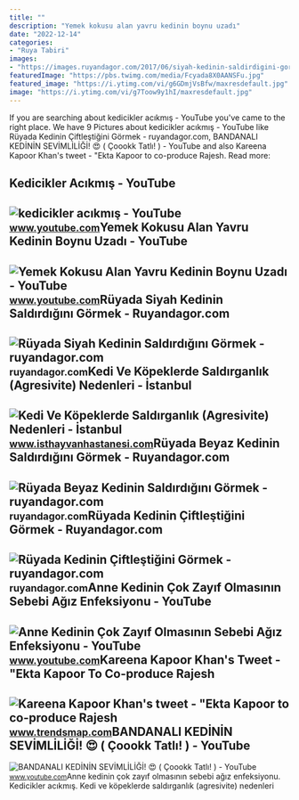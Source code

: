 ```yaml
---
title: ""
description: "Yemek kokusu alan yavru kedinin boynu uzadı"
date: "2022-12-14"
categories:
- "Ruya Tabiri"
images:
- "https://images.ruyandagor.com/2017/06/siyah-kedinin-saldirdigini-gormek-1635.jpg"
featuredImage: "https://pbs.twimg.com/media/Fcyada8X0AANSFu.jpg"
featured_image: "https://i.ytimg.com/vi/g6GDmjVsBfw/maxresdefault.jpg"
image: "https://i.ytimg.com/vi/g7Toow9y1hI/maxresdefault.jpg"
---
```


If you are searching about kedicikler acıkmış - YouTube you've came to the right place. We have 9 Pictures about kedicikler acıkmış - YouTube like Rüyada Kedinin Çiftleştiğini Görmek - ruyandagor.com, BANDANALI KEDİNİN SEVİMLİLİĞİ! 😍 ( Çoookk Tatlı! ) - YouTube and also Kareena Kapoor Khan's tweet - "Ekta Kapoor to co-produce Rajesh. Read more:

Kedicikler Acıkmış - YouTube
----------------------------

 ![kedicikler acıkmış - YouTube](https://i.ytimg.com/vi/ykucth3KhIw/maxresdefault.jpg) <small>www.youtube.com</small>Yemek Kokusu Alan Yavru Kedinin Boynu Uzadı - YouTube
-----------------------------------------------------

 ![Yemek Kokusu Alan Yavru Kedinin Boynu Uzadı - YouTube](https://i.ytimg.com/vi/QHSHtsa3G2s/maxresdefault.jpg) <small>www.youtube.com</small>Rüyada Siyah Kedinin Saldırdığını Görmek - Ruyandagor.com
---------------------------------------------------------

 ![Rüyada Siyah Kedinin Saldırdığını Görmek - ruyandagor.com](https://images.ruyandagor.com/2017/06/siyah-kedinin-saldirdigini-gormek-1635.jpg) <small>ruyandagor.com</small>Kedi Ve Köpeklerde Saldırganlık (Agresivite) Nedenleri - İstanbul
-----------------------------------------------------------------

 ![Kedi Ve Köpeklerde Saldırganlık (Agresivite) Nedenleri - İstanbul](https://www.isthayvanhastanesi.com/wp-content/uploads/2021/11/kedilerdesaldirganlik-1024x687.jpg) <small>www.isthayvanhastanesi.com</small>Rüyada Beyaz Kedinin Saldırdığını Görmek - Ruyandagor.com
---------------------------------------------------------

 ![Rüyada Beyaz Kedinin Saldırdığını Görmek - ruyandagor.com](https://images.ruyandagor.com/2017/05/beyaz-kedinin-saldirdigini-gormek-1345.jpg) <small>ruyandagor.com</small>Rüyada Kedinin Çiftleştiğini Görmek - Ruyandagor.com
----------------------------------------------------

 ![Rüyada Kedinin Çiftleştiğini Görmek - ruyandagor.com](https://images.ruyandagor.com/2017/04/kedinin-saldirdigini-gormek-1757.jpg) <small>ruyandagor.com</small>Anne Kedinin Çok Zayıf Olmasının Sebebi Ağız Enfeksiyonu - YouTube
------------------------------------------------------------------

 ![Anne Kedinin Çok Zayıf Olmasının Sebebi Ağız Enfeksiyonu - YouTube](https://i.ytimg.com/vi/g7Toow9y1hI/maxresdefault.jpg) <small>www.youtube.com</small>Kareena Kapoor Khan's Tweet - "Ekta Kapoor To Co-produce Rajesh
---------------------------------------------------------------

 ![Kareena Kapoor Khan's tweet - "Ekta Kapoor to co-produce Rajesh](https://pbs.twimg.com/media/Fcyada8X0AANSFu.jpg) <small>www.trendsmap.com</small>BANDANALI KEDİNİN SEVİMLİLİĞİ! 😍 ( Çoookk Tatlı! ) - YouTube
------------------------------------------------------------

 ![BANDANALI KEDİNİN SEVİMLİLİĞİ! 😍 ( Çoookk Tatlı! ) - YouTube](https://i.ytimg.com/vi/g6GDmjVsBfw/maxresdefault.jpg) <small>www.youtube.com</small>Anne kedinin çok zayıf olmasının sebebi ağız enfeksiyonu. Kedicikler acıkmış. Kedi ve köpeklerde saldırganlık (agresivite) nedenleri
